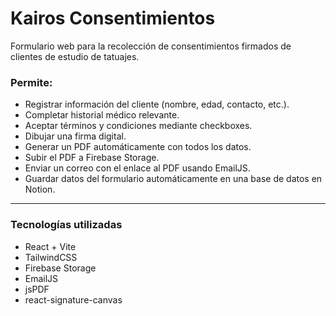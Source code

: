 # Kairos Consentimientos 

Formulario web para la recolección de consentimientos firmados de clientes de estudio de tatuajes.

### Permite:

- Registrar información del cliente (nombre, edad, contacto, etc.).
- Completar historial médico relevante.
- Aceptar términos y condiciones mediante checkboxes.
- Dibujar una firma digital.
- Generar un PDF automáticamente con todos los datos.
- Subir el PDF a Firebase Storage.
- Enviar un correo con el enlace al PDF usando EmailJS.
- Guardar datos del formulario automáticamente en una base de datos en Notion.

---

### Tecnologías utilizadas

- React + Vite
- TailwindCSS
- Firebase Storage
- EmailJS
- jsPDF
- react-signature-canvas
